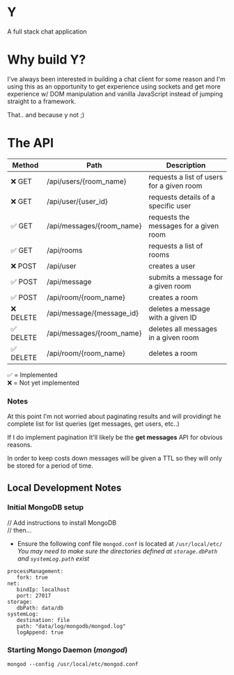 # Y
A full stack chat application

# Why build Y?
I've always been interested in building a chat client for some reason and I'm using this as an opportunity to get experience using sockets and get more experience w/ DOM manipulation and vanilla JavaScript instead of jumping straight to a framework.

That.. and because y not ;)

# The API

|Method|Path|Description|
|--|--|--|
|❌ GET|/api/users/{room_name}|requests a list of users for a given room|
|❌ GET|/api/user/{user_id}|requests details of a specific user|
|✅ GET|/api/messages/{room_name}|requests the messages for a given room|
|✅ GET|/api/rooms|requests a list of rooms|
|❌ POST|/api/user|creates a user|
|✅ POST|/api/message|submits a message for a given room|
|✅ POST|/api/room/{room_name}|creates a room|
|❌ DELETE|/api/message/{message_id}|deletes a message with a given ID|
|✅ DELETE|/api/messages/{room_name}|deletes all messages in a given room|
|✅ DELETE|/api/room/{room_name}|deletes a room|  

✅ = Implemented  
❌ = Not yet implemented

### Notes
At this point I'm not worried about paginating results and will providingt he complete list for list queries (get messages, get users, etc..)

If I do implement pagination It'll likely be the **get messages** API for obvious reasons.

In order to keep costs down messages will be given a TTL so they will only be stored for a period of time.


## Local Development Notes
### Initial MongoDB setup
// Add instructions to install MongoDB  
// then...
- Ensure the following conf file `mongod.conf` is located at `/usr/local/etc/`
*You may need to make sure the directories defined at `storage.dbPath` and `systemLog.path` exist*
```
processManagement:
   fork: true
net:
   bindIp: localhost
   port: 27017
storage:
   dbPath: data/db
systemLog:
   destination: file
   path: "data/log/mongodb/mongod.log"
   logAppend: true

```
### Starting Mongo Daemon (*mongod*)
```
mongod --config /usr/local/etc/mongod.conf
```